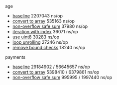 
age

- [baseline](https://github.com/savarin/computer-systems/blob/5bf88d681aa56e0f8650c00756ae18dd68a9dd0f/memory-hierarchy/metrics.go)	2207043 ns/op
- [convert to array](https://github.com/savarin/computer-systems/commit/d25677e18a31621262e6c151a56079964f45d6cc?branch=d25677e18a31621262e6c151a56079964f45d6cc&diff=split)	535163 ns/op
- [non-overflow safe sum](https://github.com/savarin/computer-systems/commit/136c2af1bf958c12f26544047f4c8ac5c9877ef3?branch=136c2af1bf958c12f26544047f4c8ac5c9877ef3&diff=split)	37980 ns/op
- [iteration with index](https://github.com/savarin/computer-systems/commit/78dea3280bbccbd3da61c3c7f1baf1d02a89e1f3?branch=78dea3280bbccbd3da61c3c7f1baf1d02a89e1f3&diff=split)	36071 ns/op
- [use uint8](https://github.com/savarin/computer-systems/commit/bbff04d1aaf6e545170384dedbf37ac6a4529872?branch=bbff04d1aaf6e545170384dedbf37ac6a4529872&diff=split)	30283 ns/op
- [loop unrolling](https://github.com/savarin/computer-systems/commit/b181e048307c5b6a947bdde545ab8e8d11ccb4ff?branch=b181e048307c5b6a947bdde545ab8e8d11ccb4ff&diff=split)	27246 ns/op
- [remove bound checks](https://github.com/savarin/computer-systems/commit/879aae6fe0ab4d2edba7cc37133e8498c29ae034?branch=879aae6fe0ab4d2edba7cc37133e8498c29ae034&diff=split)	18240 ns/op


payments

- [baseline](https://github.com/savarin/computer-systems/blob/097cddffbcdb2d3e4b7c20579a75335f4227ea3c/memory-hierarchy/metrics.go) 29184902 / 56645657 ns/op
- [convert to array](https://github.com/savarin/computer-systems/commit/809b74f086014e593317039d704a3971e5545154?branch=809b74f086014e593317039d704a3971e5545154&diff=split)	5398410 / 6379861 ns/op
- [non-overflow safe sum](https://github.com/savarin/computer-systems/commit/8cfbe02f22d8ecd3e8ccb9bd3f1002bfde1967dc?branch=8cfbe02f22d8ecd3e8ccb9bd3f1002bfde1967dc&diff=split)	995995 / 1997440 ns/op
